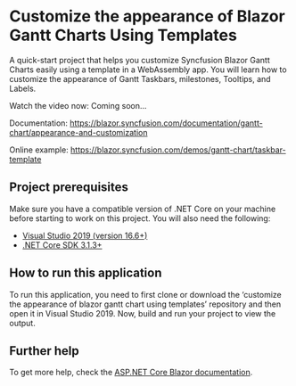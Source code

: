# Customize the appearance of Blazor Gantt Charts Using Templates

A quick-start project that helps you customize Syncfusion Blazor Gantt Charts easily using a template in a WebAssembly app. You will learn how to customize the appearance of Gantt Taskbars, milestones, Tooltips, and Labels.

Watch the video now: Coming soon...

Documentation: https://blazor.syncfusion.com/documentation/gantt-chart/appearance-and-customization 

Online example: https://blazor.syncfusion.com/demos/gantt-chart/taskbar-template

## Project prerequisites
Make sure you have a compatible version of .NET Core on your machine before starting to work on this project. You will also need the following:
* [Visual Studio 2019 (version 16.6+)]( https://visualstudio.microsoft.com/downloads)
* [.NET Core SDK 3.1.3+](https://dotnet.microsoft.com/download/dotnet-core/3.1)

## How to run this application
To run this application, you need to first clone or download the ‘customize the appearance of blazor gantt chart using templates’ repository and then open it in Visual Studio 2019. Now, build and run your project to view the output.

## Further help

To get more help, check the [ASP.NET Core Blazor documentation](https://docs.microsoft.com/en-us/aspnet/core/blazor).
